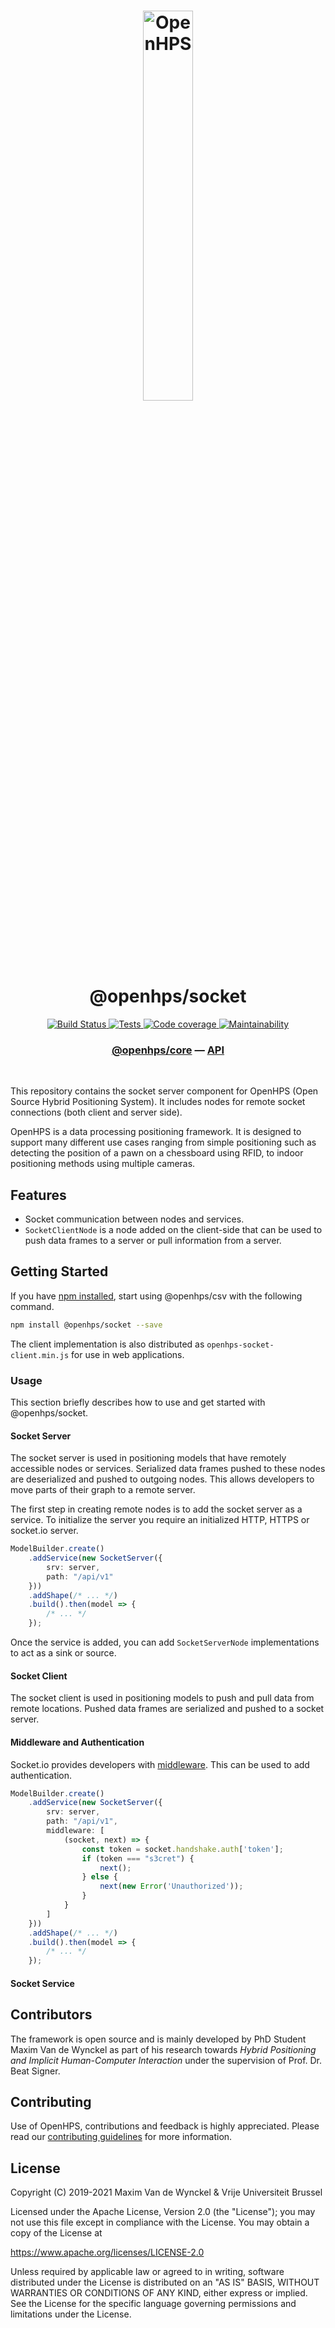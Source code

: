 <h1 align="center">
  <img alt="OpenHPS" src="https://openhps.org/images/logo_text-512.png" width="40%" /><br />
  @openhps/socket
</h1>
<p align="center">
    <a href="https://ci.mvdw-software.com/job/openhps-socket/" target="_blank">
        <img alt="Build Status" src="https://ci.mvdw-software.com/job/openhps-socket/job/dev/badge/icon">
    </a>
    <a href="https://ci.mvdw-software.com/view/OpenHPS/job/openhps-socket/job/dev/lastCompletedBuild/testReport" target="_blank">
        <img alt="Tests" src="https://img.shields.io/jenkins/tests?compact_message&jobUrl=https%3A%2F%2Fci.mvdw-software.com%2Fview%2FOpenHPS%2Fjob%2Fopenhps-socket%2Fjob%2Fdev">
    </a>
    <a href="https://ci.mvdw-software.com/view/OpenHPS/job/openhps-socket/job/dev/lastCompletedBuild/cobertura/" target="_blank">
        <img alt="Code coverage" src="https://img.shields.io/jenkins/coverage/cobertura?jobUrl=https%3A%2F%2Fci.mvdw-software.com%2Fview%2FOpenHPS%2Fjob%2Fopenhps-socket%2Fjob%2Fdev%2F">
    </a>
    <a href="https://codeclimate.com/github/OpenHPS/openhps-socket/" target="_blank">
        <img alt="Maintainability" src="https://img.shields.io/codeclimate/maintainability/OpenHPS/openhps-socket">
    </a>
</p>

<h3 align="center">
    <a href="https://github.com/OpenHPS/openhps-core">@openhps/core</a> &mdash; <a href="https://openhps.org/docs/socket">API</a>
</h3>

<br />

This repository contains the socket server component for OpenHPS (Open Source Hybrid Positioning System). It includes nodes for remote socket connections (both client and server side).

OpenHPS is a data processing positioning framework. It is designed to support many different use cases ranging from simple positioning such as detecting the position of a pawn on a chessboard using RFID, to indoor positioning methods using multiple cameras.

## Features
- Socket communication between nodes and services.
- ```SocketClientNode``` is a node added on the client-side that can be used to push data frames to a server or pull information
from a server.

## Getting Started
If you have [npm installed](https://www.npmjs.com/get-npm), start using @openhps/csv with the following command.
```bash
npm install @openhps/socket --save
```

The client implementation is also distributed as ```openhps-socket-client.min.js``` for use in web applications.

### Usage
This section briefly describes how to use and get started with @openhps/socket.

#### Socket Server
The socket server is used in positioning models that have remotely accessible nodes or services. Serialized data frames pushed
to these nodes are deserialized and pushed to outgoing nodes. This allows developers to move parts of their graph to a
remote server.

The first step in creating remote nodes is to add the socket server as a service. To initialize the server you require an initialized
HTTP, HTTPS or socket.io server.
```typescript
ModelBuilder.create()
    .addService(new SocketServer({
        srv: server,
        path: "/api/v1"
    }))
    .addShape(/* ... */)
    .build().then(model => {
        /* ... */
    });
```

Once the service is added, you can add ```SocketServerNode``` implementations to act as a sink or source.

#### Socket Client
The socket client is used in positioning models to push and pull data from remote locations. Pushed data frames are serialized and pushed to a socket server.

#### Middleware and Authentication
Socket.io provides developers with [middleware](https://socket.io/docs/v3/middlewares/). This can be used to add authentication.
```typescript
ModelBuilder.create()
    .addService(new SocketServer({
        srv: server,
        path: "/api/v1",
        middleware: [
            (socket, next) => {
                const token = socket.handshake.auth['token'];
                if (token === "s3cret") {
                    next();
                } else {
                    next(new Error('Unauthorized'));
                }
            }
        ]
    }))
    .addShape(/* ... */)
    .build().then(model => {
        /* ... */
    });
```

#### Socket Service


## Contributors
The framework is open source and is mainly developed by PhD Student Maxim Van de Wynckel as part of his research towards *Hybrid Positioning and Implicit Human-Computer Interaction* under the supervision of Prof. Dr. Beat Signer.

## Contributing
Use of OpenHPS, contributions and feedback is highly appreciated. Please read our [contributing guidelines](CONTRIBUTING.md) for more information.

## License
Copyright (C) 2019-2021 Maxim Van de Wynckel & Vrije Universiteit Brussel

Licensed under the Apache License, Version 2.0 (the "License"); you may not use this file except in compliance with the License. You may obtain a copy of the License at

https://www.apache.org/licenses/LICENSE-2.0

Unless required by applicable law or agreed to in writing, software distributed under the License is distributed on an "AS IS" BASIS, WITHOUT WARRANTIES OR CONDITIONS OF ANY KIND, either express or implied. See the License for the specific language governing permissions and limitations under the License.